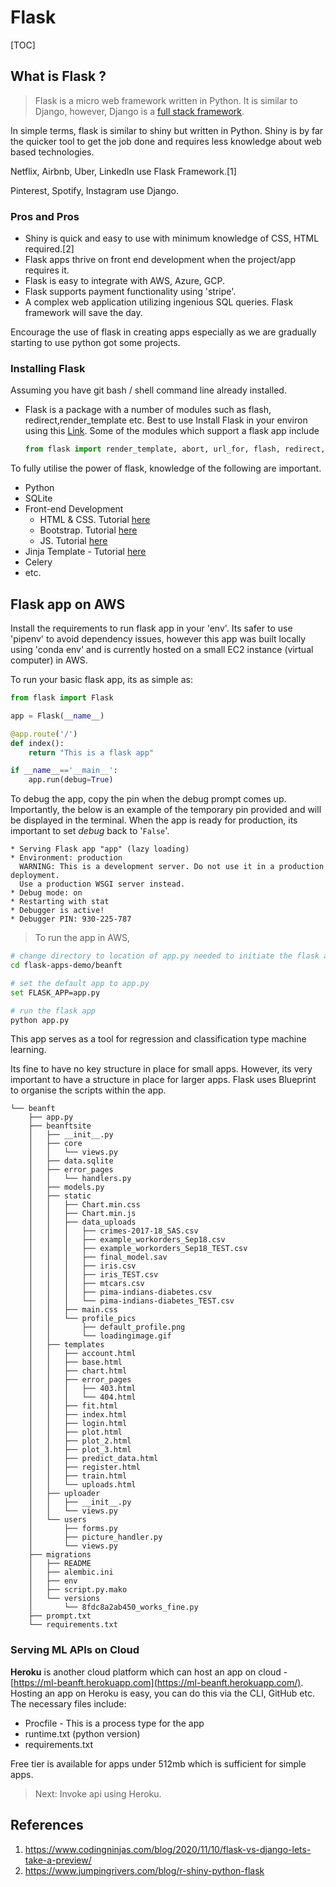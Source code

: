 # Flask

[TOC]

## What is Flask ?

> Flask is a micro web framework written in Python. It is similar to Django, however, Django is a [full stack framework](https://www.educba.com/python-frameworks/).

In simple terms, flask is similar to shiny but written in Python. Shiny is by far the quicker tool to get the job done and requires less knowledge about web based technologies. 

Netflix, Airbnb, Uber, LinkedIn use Flask Framework.[1]

Pinterest, Spotify, Instagram use Django.

### Pros and Pros

- Shiny is quick and easy to use with minimum knowledge of CSS, HTML required.[2]
- Flask apps thrive on front end development when the project/app requires it.
- Flask is easy to integrate with AWS, Azure, GCP.
- Flask supports payment functionality using 'stripe'.
- A complex web application utilizing ingenious SQL queries. Flask framework will save the day. 

Encourage the use of flask in creating apps especially as we are gradually starting to use python got some projects.

### Installing Flask

Assuming you have git bash / shell command line already installed. 

- Flask is a package with a number of modules such as flash, redirect,render_template etc. Best to use Install Flask in your environ using this [Link](https://www.Flask.com/products/Flask-desktop). Some of the modules which support a flask app include

  ```python
  from flask import render_template, abort, url_for, flash, redirect, request, Blueprint, Response, session, jsonify, make_response
  ```


To fully utilise the power of flask, knowledge of the following are important.

- Python
- SQLite
- Front-end Development
  - HTML & CSS. Tutorial [here](https://www.udemy.com/course/python-and-flask-bootcamp-create-websites-using-flask/)
  - Bootstrap. Tutorial [here](https://getbootstrap.com/docs/5.0/getting-started/introduction/ )
  - JS. Tutorial [here](https://www.codecademy.com/learn/introduction-to-javascript )
- Jinja Template - Tutorial [here](https://www.udemy.com/course/python-and-flask-bootcamp-create-websites-using-flask/)
- Celery
- etc.

## Flask app on AWS

Install the requirements to run flask app in your 'env'. Its safer to use 'pipenv' to avoid dependency issues, however this app was built locally using 'conda env' and is currently hosted on a small EC2 instance (virtual computer) in AWS.

To run your basic flask app, its as simple as:

```python
from flask import Flask

app = Flask(__name__)

@app.route('/')
def index():
    return "This is a flask app"

if __name__=='__main__':
    app.run(debug=True)
```

To debug the app, copy the pin when the debug prompt comes up. Importantly, the below is an example of the temporary pin provided and will be displayed in the terminal. When the app is ready for production, its important to set *debug* back to '`False`'.

```
* Serving Flask app "app" (lazy loading)
* Environment: production
  WARNING: This is a development server. Do not use it in a production deployment.
  Use a production WSGI server instead.
* Debug mode: on
* Restarting with stat
* Debugger is active!
* Debugger PIN: 930-225-787
```



> To run the app in AWS, 

```bash
# change directory to location of app.py needed to initiate the flask app
cd flask-apps-demo/beanft

# set the default app to app.py
set FLASK_APP=app.py

# run the flask app
python app.py
```

This app serves as a tool for regression and classification type machine learning.

Its fine to have no key structure in place for small apps. However, its very important to have a structure in place for larger apps. Flask uses Blueprint to organise the scripts within the app.

```text
└── beanft
    ├── app.py
    ├── beanftsite
    │   ├── __init__.py
    │   ├── core
    │   │   └── views.py
    │   ├── data.sqlite
    │   ├── error_pages
    │   │   └── handlers.py
    │   ├── models.py
    │   ├── static
    │   │   ├── Chart.min.css
    │   │   ├── Chart.min.js
    │   │   ├── data_uploads
    │   │   │   ├── crimes-2017-18_SAS.csv
    │   │   │   ├── example_workorders_Sep18.csv
    │   │   │   ├── example_workorders_Sep18_TEST.csv
    │   │   │   ├── final_model.sav
    │   │   │   ├── iris.csv
    │   │   │   ├── iris_TEST.csv
    │   │   │   ├── mtcars.csv
    │   │   │   ├── pima-indians-diabetes.csv
    │   │   │   └── pima-indians-diabetes_TEST.csv
    │   │   ├── main.css
    │   │   └── profile_pics
    │   │       ├── default_profile.png
    │   │       └── loadingimage.gif
    │   ├── templates
    │   │   ├── account.html
    │   │   ├── base.html
    │   │   ├── chart.html
    │   │   ├── error_pages
    │   │   │   ├── 403.html
    │   │   │   └── 404.html
    │   │   ├── fit.html
    │   │   ├── index.html
    │   │   ├── login.html
    │   │   ├── plot.html
    │   │   ├── plot_2.html
    │   │   ├── plot_3.html
    │   │   ├── predict_data.html
    │   │   ├── register.html
    │   │   ├── train.html
    │   │   └── uploads.html
    │   ├── uploader
    │   │   ├── __init__.py
    │   │   └── views.py
    │   └── users
    │       ├── forms.py
    │       ├── picture_handler.py
    │       └── views.py
    ├── migrations
    │   ├── README
    │   ├── alembic.ini
    │   ├── env
    │   ├── script.py.mako
    │   └── versions
    │       └── 8fdc8a2ab450_works_fine.py
    ├── prompt.txt
    └── requirements.txt
```



### Serving ML APIs on Cloud

**Heroku** is another cloud platform which can host an app on cloud - [https://ml-beanft.herokuapp.com](https://ml-beanft.herokuapp.com/). Hosting an app on Heroku is easy, you can do this via the CLI, GitHub etc. The necessary files include:

- Procfile - This is a process type for the app
- runtime.txt (python version)
- requirements.txt

Free tier is available for apps under 512mb which is sufficient for simple apps. 



> Next: Invoke api using Heroku.



## References

1. https://www.codingninjas.com/blog/2020/11/10/flask-vs-django-lets-take-a-preview/
2. https://www.jumpingrivers.com/blog/r-shiny-python-flask